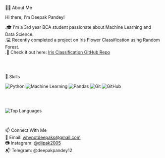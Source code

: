  👨‍💻 About Me

 Hi there, I'm Deepak Pandey!

.🎓 I'm a 3rd year BCA student passionate about Machine Learning and Data Science.  
.💻 Recently completed a project on Iris Flower Classification using Random Forest.  
.📂 Check it out here: [Iris Classification GitHub Repo](https://github.com/DeepakPandey2004/Iris-Flower-Classification)

<br>
<br>



 🚀 Skills
 <br>
 
![Python](https://img.shields.io/badge/Python-FFD43B?style=for-the-badge&logo=python&logoColor=blue)
![Machine Learning](https://img.shields.io/badge/Machine%20Learning-9cf?style=for-the-badge)
![Pandas](https://img.shields.io/badge/Pandas-150458?style=for-the-badge&logo=pandas&logoColor=white)
![Git](https://img.shields.io/badge/Git-F05032?style=for-the-badge&logo=git&logoColor=white)
![GitHub](https://img.shields.io/badge/GitHub-100000?style=for-the-badge&logo=github&logoColor=white)

<br>
<br>


![Top Languages](https://github-readme-stats.vercel.app/api/top-langs/?username=DeepakPandey2004&layout=compact&theme=tokyonight)

<br>

 📫 Connect With Me <br>
📧 Email: whynotdeepaks@gmail.com  
📷 Instagram: [@diipak2005](https://instagram.com/diipak2005)  
📬 Telegram: @deepakpandey12




